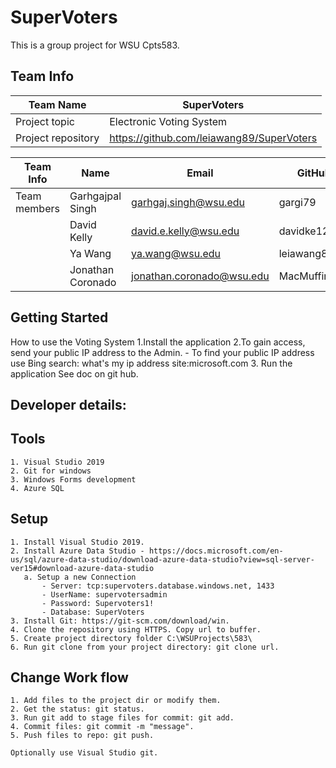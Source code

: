 # SuperVoters

This is a group project for WSU Cpts583.

## Team Info

| Team Name          | SuperVoters                                        |
| ------------------ | -------------------------------------------------- |
| Project topic      | Electronic Voting System                           |
| Project repository | https://github.com/leiawang89/SuperVoters |

| Team Info    | Name              | Email                     |   GitHub       |
| ------------ | ----------------- | ------------------------- |   ------------ |
| Team members | Garhgajpal Singh  | garhgaj.singh@wsu.edu     |   gargi79      |
|              | David Kelly       | david.e.kelly@wsu.edu     |   davidke1234  |
|              | Ya Wang           | ya.wang@wsu.edu           |   leiawang89   |
|              | Jonathan Coronado | jonathan.coronado@wsu.edu |   MacMuffin117 |  

## Getting Started

How to use the Voting System
1.Install the application
2.To gain access, send your public IP address to the Admin. 
    - To find your public IP address use Bing search: what's my ip address site:microsoft.com
3.  Run the application
 See doc on git hub.  

## Developer details:

## Tools

    1. Visual Studio 2019
    2. Git for windows
    3. Windows Forms development
    4. Azure SQL

## Setup

    1. Install Visual Studio 2019.
    2. Install Azure Data Studio - https://docs.microsoft.com/en-us/sql/azure-data-studio/download-azure-data-studio?view=sql-server-ver15#download-azure-data-studio
       a. Setup a new Connection
           - Server: tcp:supervoters.database.windows.net, 1433
           - UserName: supervotersadmin
           - Password: Supervoters1!
           - Database: SuperVoters
    3. Install Git: https://git-scm.com/download/win.
    4. Clone the repository using HTTPS. Copy url to buffer.
    5. Create project directory folder C:\WSUProjects\583\
    6. Run git clone from your project directory: git clone url.

## Change Work flow

    1. Add files to the project dir or modify them.
    2. Get the status: git status.
    3. Run git add to stage files for commit: git add.
    4. Commit files: git commit -m "message".
    5. Push files to repo: git push.

    Optionally use Visual Studio git.